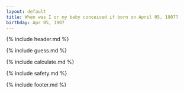 ```yaml
---
layout: default
title: When was I or my baby conceived if born on April 05, 1907?
birthday: Apr 05, 1907
---
```


{% include header.md %}

{% include guess.md %}

{% include calculate.md %}

{% include safety.md %}

{% include footer.md %}



